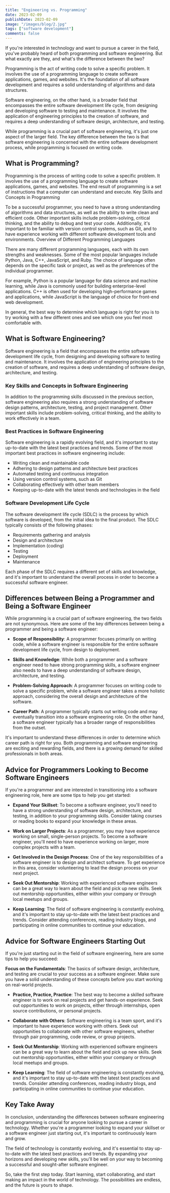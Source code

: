 ```yaml
---
title: "Engineering vs. Programming"
date: 2023-02-09
publishDate: 2023-02-09
image: "/images/blog/2.jpg"
tags: ["software development"]
comments: false
---
```


If you're interested in technology and want to pursue a career in the field, you've probably heard of both programming and software engineering. But what exactly are they, and what's the difference between the two?

Programming is the act of writing code to solve a specific problem. It involves the use of a programming language to create software applications, games, and websites. It's the foundation of all software development and requires a solid understanding of algorithms and data structures.

Software engineering, on the other hand, is a broader field that encompasses the entire software development life cycle, from designing and developing software to testing and maintenance. It involves the application of engineering principles to the creation of software, and requires a deep understanding of software design, architecture, and testing.

While programming is a crucial part of software engineering, it's just one aspect of the larger field. The key difference between the two is that software engineering is concerned with the entire software development process, while programming is focused on writing code.


## What is Programming?

Programming is the process of writing code to solve a specific problem. It involves the use of a programming language to create software applications, games, and websites. The end result of programming is a set of instructions that a computer can understand and execute.
Key Skills and Concepts in Programming

To be a successful programmer, you need to have a strong understanding of algorithms and data structures, as well as the ability to write clean and efficient code. Other important skills include problem-solving, critical thinking, and the ability to debug and test your code. Additionally, it's important to be familiar with version control systems, such as Git, and to have experience working with different software development tools and environments.
Overview of Different Programming Languages

There are many different programming languages, each with its own strengths and weaknesses. Some of the most popular languages include Python, Java, C++, JavaScript, and Ruby. The choice of language often depends on the specific task or project, as well as the preferences of the individual programmer.

For example, Python is a popular language for data science and machine learning, while Java is commonly used for building enterprise-level applications. C++ is often used for developing high-performance games and applications, while JavaScript is the language of choice for front-end web development.

In general, the best way to determine which language is right for you is to try working with a few different ones and see which one you feel most comfortable with.


## What is Software Engineering?

Software engineering is a field that encompasses the entire software development life cycle, from designing and developing software to testing and maintenance. It involves the application of engineering principles to the creation of software, and requires a deep understanding of software design, architecture, and testing.


### Key Skills and Concepts in Software Engineering

In addition to the programming skills discussed in the previous section, software engineering also requires a strong understanding of software design patterns, architecture, testing, and project management. Other important skills include problem-solving, critical thinking, and the ability to work effectively in a team.


### Best Practices in Software Engineering

Software engineering is a rapidly evolving field, and it's important to stay up-to-date with the latest best practices and trends. Some of the most important best practices in software engineering include:

   - Writing clean and maintainable code
   - Adhering to design patterns and architecture best practices
   - Automated testing and continuous integration
   - Using version control systems, such as Git
   - Collaborating effectively with other team members
   - Keeping up-to-date with the latest trends and technologies in the field

### Software Development Life Cycle

The software development life cycle (SDLC) is the process by which software is developed, from the initial idea to the final product. The SDLC typically consists of the following phases:

   - Requirements gathering and analysis
   - Design and architecture
   - Implementation (coding)
   - Testing
   - Deployment
   - Maintenance

Each phase of the SDLC requires a different set of skills and knowledge, and it's important to understand the overall process in order to become a successful software engineer.


## Differences between Being a Programmer and Being a Software Engineer

While programming is a crucial part of software engineering, the two fields are not synonymous. Here are some of the key differences between being a programmer and being a software engineer:

- **Scope of Responsibility**:
 A programmer focuses primarily on writing code, while a software engineer is responsible for the entire software development life cycle, from design to deployment.

- **Skills and Knowledge**: 
While both a programmer and a software engineer need to have strong programming skills, a software engineer also needs to have a deep understanding of software design, architecture, and testing.

- **Problem-Solving Approach**: 
A programmer focuses on writing code to solve a specific problem, while a software engineer takes a more holistic approach, considering the overall design and architecture of the software.

- **Career Path**:
 A programmer typically starts out writing code and may eventually transition into a software engineering role. On the other hand, a software engineer typically has a broader range of responsibilities from the outset.


It's important to understand these differences in order to determine which career path is right for you. Both programming and software engineering are exciting and rewarding fields, and there is a growing demand for skilled professionals in both areas.


## Advice for Programmers Looking to Become Software Engineers

If you're a programmer and are interested in transitioning into a software engineering role, here are some tips to help you get started:

- **Expand Your Skillset**: 
To become a software engineer, you'll need to have a strong understanding of software design, architecture, and testing, in addition to your programming skills. Consider taking courses or reading books to expand your knowledge in these areas.

- **Work on Larger Projects**:
 As a programmer, you may have experience working on small, single-person projects. To become a software engineer, you'll need to have experience working on larger, more complex projects with a team.

- **Get Involved in the Design Process**:
 One of the key responsibilities of a software engineer is to design and architect software. To get experience in this area, consider volunteering to lead the design process on your next project.

- **Seek Out Mentorship**:
 Working with experienced software engineers can be a great way to learn about the field and pick up new skills. Seek out mentorship opportunities, either within your company or through local meetups and groups.

- **Keep Learning**: 
The field of software engineering is constantly evolving, and it's important to stay up-to-date with the latest best practices and trends. Consider attending conferences, reading industry blogs, and participating in online communities to continue your education.


## Advice for Software Engineers Starting Out

If you're just starting out in the field of software engineering, here are some tips to help you succeed:

**Focus on the Fundamentals**:
 The basics of software design, architecture, and testing are crucial to your success as a software engineer. Make sure you have a solid understanding of these concepts before you start working on real-world projects.

- **Practice, Practice, Practice**:
 The best way to become a skilled software engineer is to work on real projects and get hands-on experience. Seek out opportunities to work on projects, either through internships, open source contributions, or personal projects.

- **Collaborate with Others**:
 Software engineering is a team sport, and it's important to have experience working with others. Seek out opportunities to collaborate with other software engineers, whether through pair programming, code review, or group projects.

- **Seek Out Mentorship**:
 Working with experienced software engineers can be a great way to learn about the field and pick up new skills. Seek out mentorship opportunities, either within your company or through local meetups and groups.

- **Keep Learning**: 
The field of software engineering is constantly evolving, and it's important to stay up-to-date with the latest best practices and trends. Consider attending conferences, reading industry blogs, and participating in online communities to continue your education.

## Key Take Away

In conclusion, understanding the differences between software engineering and programming is crucial for anyone looking to pursue a career in technology. Whether you're a programmer looking to expand your skillset or a software engineer just starting out, it's important to continuously learn and grow.

The field of technology is constantly evolving, and it's essential to stay up-to-date with the latest best practices and trends. By expanding your horizons and developing new skills, you'll be well on your way to becoming a successful and sought-after software engineer.

So, take the first step today. Start learning, start collaborating, and start making an impact in the world of technology. The possibilities are endless, and the future is yours to shape.

